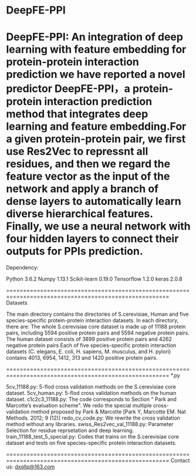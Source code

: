 # DeepFE-PPI
DeepFE-PPI: An integration of deep learning with feature embedding for protein-protein interaction prediction
we have reported a novel predictor DeepFE-PPI，a protein-protein interaction prediction method that integrates deep learning and feature embedding.For a given protein-protein pair, we first use Res2Vec to repressnt all residues, and then we regard the feature vector as the input of the network and apply a branch of dense layers to automatically learn diverse hierarchical features. Finally, we use a neural network with four hidden layers to connect their outputs for PPIs prediction.
======================================================================================================
Dependency:

Python 3.6.2
Numpy 1.13.1
Scikit-learn 0.19.0
Tensorflow 1.2.0
keras 2.0.8

======================================================================================================
Datasets

The main directory contains the directories of S.cerevisiae, Human and five species-specific protein-protein interaction datasets. In each directory, there are:
The whole S.cerevisiae core dataset is made up of 11188 protein pairs, including 5594 positive protein pairs and 5594 negative protein pairs. 
The human dataset consists of 3899 positive protein pairs and 4262 negative protein pairs
Each of five species-specific protein interaction datasets (C. elegans, E. coli, H. sapiens, M. musculus, and H. pylori) contains 4013, 6954, 1412, 313 and 1420 positive protein pairs.

======================================================================================================
*.py

5cv_11188.py: 5-flod cross validation methods on the S.cerevisiae core dataset.
5cv_human.py: 5-flod cross validation methods on the human dataset.
c1c2c3_11188.py: The code corresponds to Section " Park and Marcotte’s evaluation scheme". We redo the special multiple cross-validation method proposed by Park & Marcotte [Park Y, Marcotte EM. Nat Methods. 2012; 9 (12)]
redo_cv_code.py: We rewrite the cross validation method without any libraries.
swiss_Res2vec_val_11188.py: Parameter Selection for residue reprsetation and deep learning.
train_11188_test_5_special.py: Codes that trains on the S.cerevisiae core dataset and tests on five species-specific protein interaction datasets.

======================================================================================================
Contact us:
dxqllp@163.com





